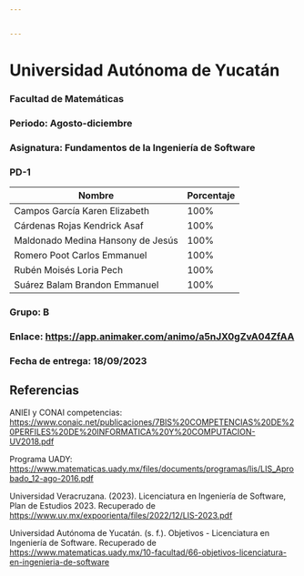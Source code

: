 ```yaml
---


---
```


<h1 id="universidad-autónoma-de-yucatán">Universidad Autónoma de Yucatán</h1>
<h3 id="facultad-de-matemáticas">Facultad de Matemáticas</h3>
<h3 id="periodo-agosto-diciembre">Periodo: Agosto-diciembre</h3>
<h3 id="asignatura-fundamentos-de-la-ingeniería-de-software">Asignatura: Fundamentos de la Ingeniería de Software</h3>
<h3 id="pd-1">PD-1</h3>

<table>
<thead>
<tr>
<th>Nombre</th>
<th>Porcentaje</th>
</tr>
</thead>
<tbody>
<tr>
<td>Campos García Karen Elizabeth</td>
<td>100%</td>
</tr>
<tr>
<td>Cárdenas Rojas Kendrick Asaf</td>
<td>100%</td>
</tr>
<tr>
<td>Maldonado Medina Hansony de Jesús</td>
<td>100%</td>
</tr>
<tr>
<td>Romero Poot Carlos Emmanuel</td>
<td>100%</td>
</tr>
<tr>
<td>Rubén Moisés Loria Pech</td>
<td>100%</td>
</tr>
<tr>
<td>Suárez Balam Brandon Emmanuel</td>
<td>100%</td>
</tr>
</tbody>
</table><h3 id="grupo-b">Grupo: B</h3>
<h3 id="enlace-httpsapp.animaker.comanimoa5njx0gzva04zfaa">Enlace: <a href="https://app.animaker.com/animo/a5nJX0gZvA04ZfAA">https://app.animaker.com/animo/a5nJX0gZvA04ZfAA</a></h3>
<h3 id="fecha-de-entrega-18092023">Fecha de entrega: 18/09/2023</h3>
<h2 id="referencias">Referencias</h2>
<p>ANIEI y CONAI competencias: <a href="https://www.conaic.net/publicaciones/7BIS%20COMPETENCIAS%20DE%20PERFILES%20DE%20INFORMATICA%20Y%20COMPUTACION-UV2018.pdf">https://www.conaic.net/publicaciones/7BIS%20COMPETENCIAS%20DE%20PERFILES%20DE%20INFORMATICA%20Y%20COMPUTACION-UV2018.pdf</a></p>
<p>Programa UADY: <a href="https://www.matematicas.uady.mx/files/documents/programas/lis/LIS_Aprobado_12-ago-2016.pdf">https://www.matematicas.uady.mx/files/documents/programas/lis/LIS_Aprobado_12-ago-2016.pdf</a></p>
<p>Universidad Veracruzana. (2023). Licenciatura en Ingeniería de Software, Plan de Estudios 2023. Recuperado de <a href="https://www.uv.mx/expoorienta/files/2022/12/LIS-2023.pdf">https://www.uv.mx/expoorienta/files/2022/12/LIS-2023.pdf</a></p>
<p>Universidad Autónoma de Yucatán. (s. f.). Objetivos - Licenciatura en Ingeniería de Software. Recuperado de <a href="https://www.matematicas.uady.mx/10-facultad/66-objetivos-licenciatura-en-ingenieria-de-software">https://www.matematicas.uady.mx/10-facultad/66-objetivos-licenciatura-en-ingenieria-de-software</a></p>

